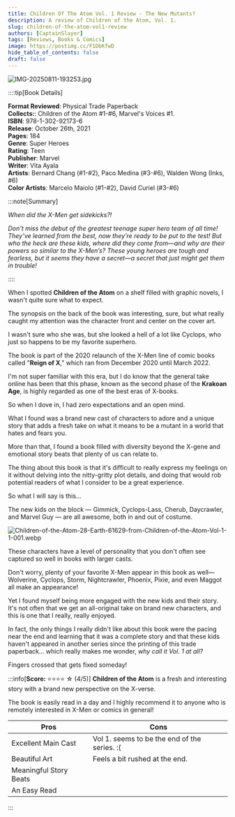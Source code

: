 ```yaml
---
title: Children Of The Atom Vol. 1 Review - The New Mutants?
description: A review of Children of the Atom, Vol. 1.
slug: children-of-the-atom-vol1-review
authors: [CaptainSlayer]
tags: [Reviews, Books & Comics]
image: https://postimg.cc/F1DbKfwD
hide_table_of_contents: false
draft: false
---
```


![IMG-20250811-193253.jpg](https://i.postimg.cc/zX1x0K7Z/IMG-20250811-193253.jpg)

<!-- truncate -->

::::tip[Book Details]

**Format Reviewed**: Physical Trade Paperback  
**Collects:**: Children of the Atom #1-#6, Marvel's Voices #1.    
**ISBN**: 978-1-302-92173-6  
**Release**: October 26th, 2021  
**Pages**: 184  
**Genre**: Super Heroes  
**Rating**: Teen  
**Publisher**: Marvel  
**Writer**: Vita Ayala  
**Artists**: Bernard Chang (#1-#2), Paco Medina (#3-#6), Walden Wong (Inks, #6)  
**Color Artists**: Marcelo Maiolo (#1-#2), David Curiel (#3-#6)  


:::note[Summary]

*When did the X-Men get sidekicks?!*

*Don’t miss the debut of the greatest teenage super hero team of all time! They’ve learned from the best, now they’re ready to be put to the test! But who the heck are these kids, where did they come from—and why are their powers so similar to the X-Men’s? These young heroes are tough and fearless, but it seems they have a secret—a secret that just might get them in trouble!*

::::

When I spotted **Children of the Atom** on a shelf filled with graphic novels, I wasn't quite sure what to expect.

The synopsis on the back of the book was interesting, sure, but what really caught my attention was the character front and center on the cover art.

I wasn't sure who she was, but she looked a hell of a lot like Cyclops, who just so happens to be my favorite superhero.

The book is part of the 2020 relaunch of the X-Men line of comic books called "**Reign of X**," which ran from December 2020 until March 2022.

I'm not super familiar with this era, but I do know that the general take online has been that this phase, known as the second phase of the **Krakoan Age**, is highly regarded as one of the best eras of X-books.

So when I dove in, I had zero expectations and an open mind.

What I found was a brand new cast of characters to adore and a unique story that adds a fresh take on what it means to be a mutant in a world that hates and fears you.

More than that, I found a book filled with diversity beyond the X-gene and emotional story beats that plenty of us can relate to.

The thing about this book is that it's difficult to really express my feelings on it without delving into the nitty-gritty plot details, and doing that would rob potential readers of what I consider to be a great experience.

So what I will say is this...

The new kids on the block — Gimmick, Cyclops-Lass, Cherub, Daycrawler, and Marvel Guy — are all awesome, both in and out of costume.

![Children-of-the-Atom-28-Earth-61629-from-Children-of-the-Atom-Vol-1-1-001.webp](https://i.postimg.cc/dQCW248j/Children-of-the-Atom-28-Earth-61629-from-Children-of-the-Atom-Vol-1-1-001.webp)

These characters have a level of personality that you don't often see captured so well in books with larger casts.

Don't worry, plenty of your favorite X-Men appear in this book as well—Wolverine, Cyclops, Storm, Nightcrawler, Phoenix, Pixie, and even Maggot all make an appearance!

Yet I found myself being more engaged with the new kids and their story. It's not often that we get an all-original take on brand new characters, and this is one that I really, really enjoyed.

In fact, the only things I really didn't like about this book were the pacing near the end and learning that it was a complete story and that these kids haven't appeared in another series since the printing of this trade paperback... which really makes me wonder, *why call it Vol. 1 at all?*

Fingers crossed that gets fixed someday!

:::info[**Score:** ⭐⭐⭐⭐ ☆ (4/5)]
**Children of the Atom** is a fresh and interesting story with a brand new perspective on the X-verse.

The book is easily read in a day and I highly recommend it to anyone who is remotely interested in X-Men or comics in general!

| Pros | Cons |
|----------|----------|
| Excellent Main Cast   | Vol 1. seems to be the end of the series. :( |
| Beautiful Art | Feels a bit rushed at the end. |
| Meaningful Story Beats | 
| An Easy Read 
:::

